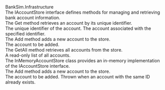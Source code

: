 <?xml version="1.0"?>
<doc>
    <assembly>
        <name>BankSim.Infrastructure</name>
    </assembly>
    <members>
        <member name="T:BankSim.Infrastructure.Persistence.IAccountStore">
            <summary>
            The IAccountStore interface defines methods for managing and retrieving bank account information.
            </summary>
        </member>
        <member name="M:BankSim.Infrastructure.Persistence.IAccountStore.Get(System.Guid)">
            <summary>
            The Get method retrieves an account by its unique identifier.
            </summary>
            <param name="id">The unique identifier of the account.</param>
            <returns>The account associated with the specified identifier.</returns>
        </member>
        <member name="M:BankSim.Infrastructure.Persistence.IAccountStore.Add(BankSim.Domain.Abstractions.AccountBase)">
            <summary>
            The Add method adds a new account to the store.
            </summary>
            <param name="account">The account to be added.</param>
        </member>
        <member name="M:BankSim.Infrastructure.Persistence.IAccountStore.GetAll">
            <summary>
            The GetAll method retrieves all accounts from the store.
            </summary>
            <returns>A read-only list of all accounts.</returns>
        </member>
        <member name="T:BankSim.Infrastructure.Persistence.InMemoryAccountStore">
            <summary>
            The InMemoryAccountStore class provides an in-memory implementation of the IAccountStore interface.
            </summary>
        </member>
        <member name="M:BankSim.Infrastructure.Persistence.InMemoryAccountStore.Add(BankSim.Domain.Abstractions.AccountBase)">
            <summary>
            The Add method adds a new account to the store.
            </summary>
            <param name="account">The account to be added.</param>
            <exception cref="T:System.InvalidOperationException">Thrown when an account with the same ID already exists.</exception>
        </member>
        <member name="M:BankSim.Infrastructure.Persistence.InMemoryAccountStore.Get(System.Guid)">
            <inheritdoc />
        </member>
        <member name="M:BankSim.Infrastructure.Persistence.InMemoryAccountStore.GetAll">
            <inheritdoc />
        </member>
    </members>
</doc>
